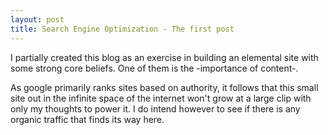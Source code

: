 ```yaml
---
layout: post
title: Search Engine Optimization - The first post
---
```


I partially created this blog as an exercise in building an elemental site with some strong core beliefs. One of them is the -importance of content-.

As google primarily ranks sites based on authority, it follows that this small site out in the infinite space of the internet won't grow at a large clip with only my thoughts to power it. I do intend however to see if there is any organic traffic that finds its way here.
